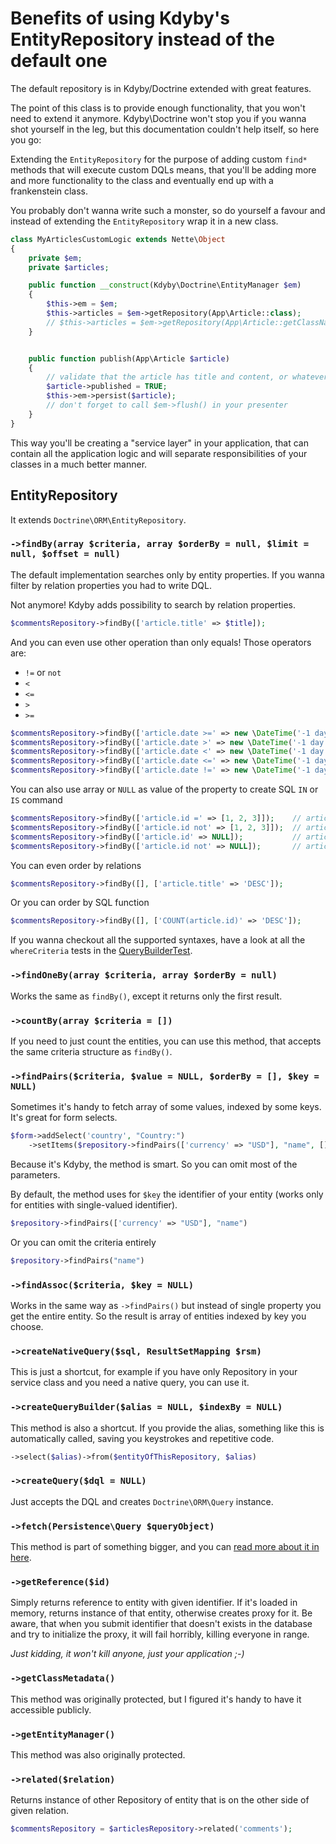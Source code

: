 # Benefits of using Kdyby's EntityRepository instead of the default one

The default repository is in Kdyby/Doctrine extended with great features.

The point of this class is to provide enough functionality, that you won't need to extend it anymore.
Kdyby\Doctrine won't stop you if you wanna shot yourself in the leg, but this documentation couldn't help itself, so here you go:

Extending the `EntityRepository` for the purpose of adding custom `find*` methods that will execute custom DQLs means,
that you'll be adding more and more functionality to the class and eventually end up with a frankenstein class.

You probably don't wanna write such a monster, so do yourself a favour and instead of extending the `EntityRepository` wrap it in a new class.

```php
class MyArticlesCustomLogic extends Nette\Object
{
	private $em;
	private $articles;

	public function __construct(Kdyby\Doctrine\EntityManager $em)
	{
		$this->em = $em;
		$this->articles = $em->getRepository(App\Article::class);
		// $this->articles = $em->getRepository(App\Article::getClassName()); // for older PHP
	}


	public function publish(App\Article $article)
	{
		// validate that the article has title and content, or whatever you want to validate here
		$article->published = TRUE;
		$this->em->persist($article);
		// don't forget to call $em->flush() in your presenter
	}
}
```

This way you'll be creating a "service layer" in your application,
that can contain all the application logic and will separate responsibilities of your classes in a much better manner.


## EntityRepository

It extends `Doctrine\ORM\EntityRepository`.


### `->findBy(array $criteria, array $orderBy = null, $limit = null, $offset = null)`

The default implementation searches only by entity properties. If you wanna filter by relation properties you had to write DQL.

Not anymore! Kdyby adds possibility to search by relation properties.

```php
$commentsRepository->findBy(['article.title' => $title]);
```

And you can even use other operation than only equals!
Those operators are:
- `!=` or `not`
- `<`
- `<=`
- `>`
- `>=`

```php
$commentsRepository->findBy(['article.date >=' => new \DateTime('-1 day')]);
$commentsRepository->findBy(['article.date >' => new \DateTime('-1 day')]);
$commentsRepository->findBy(['article.date <' => new \DateTime('-1 day')]);
$commentsRepository->findBy(['article.date <=' => new \DateTime('-1 day')]);
$commentsRepository->findBy(['article.date !=' => new \DateTime('-1 day')]);
```

You can also use array or `NULL` as value of the property to create SQL `IN` or `IS` command
```php
$commentsRepository->findBy(['article.id =' => [1, 2, 3]]);    // article.id IN
$commentsRepository->findBy(['article.id not' => [1, 2, 3]]);  // article.id NOT IN
$commentsRepository->findBy(['article.id' => NULL]);           // article.id IS NULL
$commentsRepository->findBy(['article.id not' => NULL]);       // article.id IS NOT NULL
```

You can even order by relations

```php
$commentsRepository->findBy([], ['article.title' => 'DESC']);
```
Or you can order by SQL function
```php
$commentsRepository->findBy([], ['COUNT(article.id)' => 'DESC']);
```

If you wanna checkout all the supported syntaxes, have a look at all the `whereCriteria` tests in the [QueryBuilderTest](https://github.com/Kdyby/Doctrine/blob/master/tests/KdybyTests/Doctrine/QueryBuilder.phpt).


### `->findOneBy(array $criteria, array $orderBy = null)`

Works the same as `findBy()`, except it returns only the first result.


### `->countBy(array $criteria = [])`


If you need to just count the entities, you can use this method, that accepts the same criteria structure as `findBy()`.


### `->findPairs($criteria, $value = NULL, $orderBy = [], $key = NULL)`

Sometimes it's handy to fetch array of some values, indexed by some keys. It's great for form selects.

```php
$form->addSelect('country', "Country:")
	->setItems($repository->findPairs(['currency' => "USD"], "name", [], "id"))
```

Because it's Kdyby, the method is smart. So you can omit most of the parameters.

By default, the method uses for `$key` the identifier of your entity (works only for entities with single-valued identifier).

```php
$repository->findPairs(['currency' => "USD"], "name")
```

Or you can omit the criteria entirely

```php
$repository->findPairs("name")
```



### `->findAssoc($criteria, $key = NULL)`

Works in the same way as `->findPairs()` but instead of single property you get the entire entity.
So the result is array of entities indexed by key you choose.


### `->createNativeQuery($sql, ResultSetMapping $rsm)`

This is just a shortcut, for example if you have only Repository in your service class and you need a native query,
you can use it.


### `->createQueryBuilder($alias = NULL, $indexBy = NULL)`

This method is also a shortcut. If you provide the alias, something like this is automatically called,
saving you keystrokes and repetitive code.

```php
->select($alias)->from($entityOfThisRepository, $alias)
```


### `->createQuery($dql = NULL)`

Just accepts the DQL and creates `Doctrine\ORM\Query` instance.


### `->fetch(Persistence\Query $queryObject)`

This method is part of something bigger, and you can [read more about it in here](https://github.com/Kdyby/Doctrine/blob/master/docs/en/resultset.md).


### `->getReference($id)`

Simply returns reference to entity with given identifier. If it's loaded in memory, returns instance of that entity, otherwise creates proxy for it.
Be aware, that when you submit identifier that doesn't exists in the database and try to initialize the proxy, it will fail horribly, killing everyone in range.

_Just kidding, it won't kill anyone, just your application ;-)_


### `->getClassMetadata()`

This method was originally protected, but I figured it's handy to have it accessible publicly.


### `->getEntityManager()`

This method was also originally protected.


### `->related($relation)`

Returns instance of other Repository of entity that is on the other side of given relation.

```php
$commentsRepository = $articlesRepository->related('comments');
```
